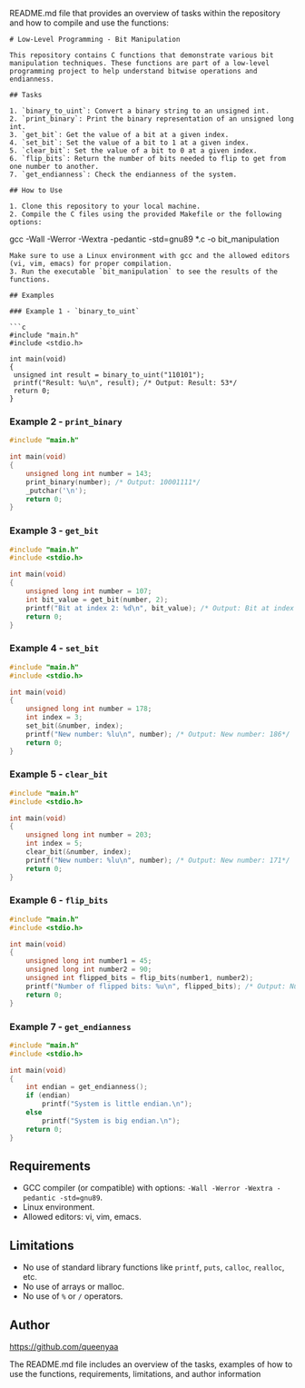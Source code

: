 README.md file that provides an overview of tasks within the repository and how to compile and use the functions:

```
# Low-Level Programming - Bit Manipulation

This repository contains C functions that demonstrate various bit manipulation techniques. These functions are part of a low-level programming project to help understand bitwise operations and endianness.

## Tasks

1. `binary_to_uint`: Convert a binary string to an unsigned int.
2. `print_binary`: Print the binary representation of an unsigned long int.
3. `get_bit`: Get the value of a bit at a given index.
4. `set_bit`: Set the value of a bit to 1 at a given index.
5. `clear_bit`: Set the value of a bit to 0 at a given index.
6. `flip_bits`: Return the number of bits needed to flip to get from one number to another.
7. `get_endianness`: Check the endianness of the system.

## How to Use

1. Clone this repository to your local machine.
2. Compile the C files using the provided Makefile or the following options:
   ```
   gcc -Wall -Werror -Wextra -pedantic -std=gnu89 *.c -o bit_manipulation
   ```
   Make sure to use a Linux environment with gcc and the allowed editors (vi, vim, emacs) for proper compilation.
3. Run the executable `bit_manipulation` to see the results of the functions.

## Examples

### Example 1 - `binary_to_uint`

```c
#include "main.h"
#include <stdio.h>

int main(void)
{
    unsigned int result = binary_to_uint("110101");
    printf("Result: %u\n", result); /* Output: Result: 53*/
    return 0;
}
```

### Example 2 - `print_binary`

```c
#include "main.h"

int main(void)
{
    unsigned long int number = 143;
    print_binary(number); /* Output: 10001111*/
    _putchar('\n');
    return 0;
}
```

### Example 3 - `get_bit`

```c
#include "main.h"
#include <stdio.h>

int main(void)
{
    unsigned long int number = 107;
    int bit_value = get_bit(number, 2);
    printf("Bit at index 2: %d\n", bit_value); /* Output: Bit at index 2: 1*/
    return 0;
}
```

### Example 4 - `set_bit`

```c
#include "main.h"
#include <stdio.h>

int main(void)
{
    unsigned long int number = 178;
    int index = 3;
    set_bit(&number, index);
    printf("New number: %lu\n", number); /* Output: New number: 186*/
    return 0;
}
```

### Example 5 - `clear_bit`

```c
#include "main.h"
#include <stdio.h>

int main(void)
{
    unsigned long int number = 203;
    int index = 5;
    clear_bit(&number, index);
    printf("New number: %lu\n", number); /* Output: New number: 171*/
    return 0;
}
```

### Example 6 - `flip_bits`

```c
#include "main.h"
#include <stdio.h>

int main(void)
{
    unsigned long int number1 = 45;
    unsigned long int number2 = 90;
    unsigned int flipped_bits = flip_bits(number1, number2);
    printf("Number of flipped bits: %u\n", flipped_bits); /* Output: Number of flipped bits: 5*/
    return 0;
}
```

### Example 7 - `get_endianness`

```c
#include "main.h"
#include <stdio.h>

int main(void)
{
    int endian = get_endianness();
    if (endian)
        printf("System is little endian.\n");
    else
        printf("System is big endian.\n");
    return 0;
}
```

## Requirements

- GCC compiler (or compatible) with options: `-Wall -Werror -Wextra -pedantic -std=gnu89`.
- Linux environment.
- Allowed editors: vi, vim, emacs.

## Limitations

- No use of standard library functions like `printf`, `puts`, `calloc`, `realloc`, etc.
- No use of arrays or malloc.
- No use of `%` or `/` operators.

## Author

https://github.com/queenyaa


The README.md file includes an overview of the tasks, examples of how to use the functions, requirements, limitations, and author information
